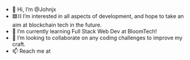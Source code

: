 - 👋 Hi, I’m @Johnjx
- 🟦⛓ I’m interested in all aspects of development, and hope to take an aim at blockchain tech in the future. 
- 🌱 I’m currently learning Full Stack Web Dev at BloomTech!
- 📜 I’m looking to collaborate on any coding challenges to improve my craft. 
- 📫 Reach me at 

<!---
Johnjx/Johnjx is a ✨ special ✨ repository because its `README.md` (this file) appears on your GitHub profile.
You can click the Preview link to take a look at your changes.
--->
